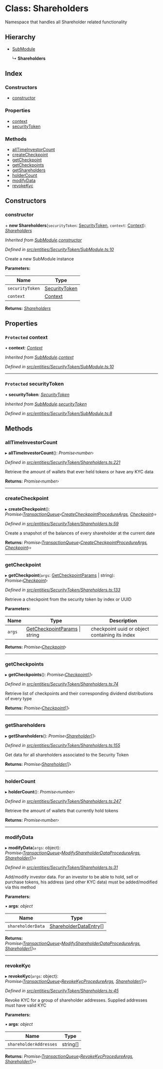# Class: Shareholders

Namespace that handles all Shareholder related functionality

## Hierarchy

* [SubModule](_entities_securitytoken_submodule_.submodule.md)

  ↳ **Shareholders**

## Index

### Constructors

* [constructor](_entities_securitytoken_shareholders_.shareholders.md#constructor)

### Properties

* [context](_entities_securitytoken_shareholders_.shareholders.md#protected-context)
* [securityToken](_entities_securitytoken_shareholders_.shareholders.md#protected-securitytoken)

### Methods

* [allTimeInvestorCount](_entities_securitytoken_shareholders_.shareholders.md#alltimeinvestorcount)
* [createCheckpoint](_entities_securitytoken_shareholders_.shareholders.md#createcheckpoint)
* [getCheckpoint](_entities_securitytoken_shareholders_.shareholders.md#getcheckpoint)
* [getCheckpoints](_entities_securitytoken_shareholders_.shareholders.md#getcheckpoints)
* [getShareholders](_entities_securitytoken_shareholders_.shareholders.md#getshareholders)
* [holderCount](_entities_securitytoken_shareholders_.shareholders.md#holdercount)
* [modifyData](_entities_securitytoken_shareholders_.shareholders.md#modifydata)
* [revokeKyc](_entities_securitytoken_shareholders_.shareholders.md#revokekyc)

## Constructors

###  constructor

\+ **new Shareholders**(`securityToken`: [SecurityToken](_entities_securitytoken_securitytoken_.securitytoken.md), `context`: [Context](_context_.context.md)): *[Shareholders](_entities_securitytoken_shareholders_.shareholders.md)*

*Inherited from [SubModule](_entities_securitytoken_submodule_.submodule.md).[constructor](_entities_securitytoken_submodule_.submodule.md#constructor)*

*Defined in [src/entities/SecurityToken/SubModule.ts:10](https://github.com/PolymathNetwork/polymath-sdk/blob/ade5412/src/entities/SecurityToken/SubModule.ts#L10)*

Create a new SubModule instance

**Parameters:**

Name | Type |
------ | ------ |
`securityToken` | [SecurityToken](_entities_securitytoken_securitytoken_.securitytoken.md) |
`context` | [Context](_context_.context.md) |

**Returns:** *[Shareholders](_entities_securitytoken_shareholders_.shareholders.md)*

## Properties

### `Protected` context

• **context**: *[Context](_context_.context.md)*

*Inherited from [SubModule](_entities_securitytoken_submodule_.submodule.md).[context](_entities_securitytoken_submodule_.submodule.md#protected-context)*

*Defined in [src/entities/SecurityToken/SubModule.ts:10](https://github.com/PolymathNetwork/polymath-sdk/blob/ade5412/src/entities/SecurityToken/SubModule.ts#L10)*

___

### `Protected` securityToken

• **securityToken**: *[SecurityToken](_entities_securitytoken_securitytoken_.securitytoken.md)*

*Inherited from [SubModule](_entities_securitytoken_submodule_.submodule.md).[securityToken](_entities_securitytoken_submodule_.submodule.md#protected-securitytoken)*

*Defined in [src/entities/SecurityToken/SubModule.ts:8](https://github.com/PolymathNetwork/polymath-sdk/blob/ade5412/src/entities/SecurityToken/SubModule.ts#L8)*

## Methods

###  allTimeInvestorCount

▸ **allTimeInvestorCount**(): *Promise‹number›*

*Defined in [src/entities/SecurityToken/Shareholders.ts:221](https://github.com/PolymathNetwork/polymath-sdk/blob/ade5412/src/entities/SecurityToken/Shareholders.ts#L221)*

Retrieve the amount of wallets that ever held tokens or have any KYC data

**Returns:** *Promise‹number›*

___

###  createCheckpoint

▸ **createCheckpoint**(): *Promise‹[TransactionQueue](_entities_transactionqueue_.transactionqueue.md)‹[CreateCheckpointProcedureArgs](../interfaces/_types_index_.createcheckpointprocedureargs.md), [Checkpoint](_entities_checkpoint_.checkpoint.md)››*

*Defined in [src/entities/SecurityToken/Shareholders.ts:59](https://github.com/PolymathNetwork/polymath-sdk/blob/ade5412/src/entities/SecurityToken/Shareholders.ts#L59)*

Create a snapshot of the balances of every shareholder at the current date

**Returns:** *Promise‹[TransactionQueue](_entities_transactionqueue_.transactionqueue.md)‹[CreateCheckpointProcedureArgs](../interfaces/_types_index_.createcheckpointprocedureargs.md), [Checkpoint](_entities_checkpoint_.checkpoint.md)››*

___

###  getCheckpoint

▸ **getCheckpoint**(`args`: [GetCheckpointParams](../interfaces/_entities_securitytoken_shareholders_.getcheckpointparams.md) | string): *Promise‹[Checkpoint](_entities_checkpoint_.checkpoint.md)›*

*Defined in [src/entities/SecurityToken/Shareholders.ts:133](https://github.com/PolymathNetwork/polymath-sdk/blob/ade5412/src/entities/SecurityToken/Shareholders.ts#L133)*

Retrieve a checkpoint from the security token by index or UUID

**Parameters:**

Name | Type | Description |
------ | ------ | ------ |
`args` | [GetCheckpointParams](../interfaces/_entities_securitytoken_shareholders_.getcheckpointparams.md) &#124; string | checkpoint uuid or object containing its index  |

**Returns:** *Promise‹[Checkpoint](_entities_checkpoint_.checkpoint.md)›*

___

###  getCheckpoints

▸ **getCheckpoints**(): *Promise‹[Checkpoint](_entities_checkpoint_.checkpoint.md)[]›*

*Defined in [src/entities/SecurityToken/Shareholders.ts:74](https://github.com/PolymathNetwork/polymath-sdk/blob/ade5412/src/entities/SecurityToken/Shareholders.ts#L74)*

Retrieve list of checkpoints and their corresponding dividend distributions of every type

**Returns:** *Promise‹[Checkpoint](_entities_checkpoint_.checkpoint.md)[]›*

___

###  getShareholders

▸ **getShareholders**(): *Promise‹[Shareholder](_entities_shareholder_.shareholder.md)[]›*

*Defined in [src/entities/SecurityToken/Shareholders.ts:155](https://github.com/PolymathNetwork/polymath-sdk/blob/ade5412/src/entities/SecurityToken/Shareholders.ts#L155)*

Get data for all shareholders associated to the Security Token

**Returns:** *Promise‹[Shareholder](_entities_shareholder_.shareholder.md)[]›*

___

###  holderCount

▸ **holderCount**(): *Promise‹number›*

*Defined in [src/entities/SecurityToken/Shareholders.ts:247](https://github.com/PolymathNetwork/polymath-sdk/blob/ade5412/src/entities/SecurityToken/Shareholders.ts#L247)*

Retrieve the amount of wallets that currently hold tokens

**Returns:** *Promise‹number›*

___

###  modifyData

▸ **modifyData**(`args`: object): *Promise‹[TransactionQueue](_entities_transactionqueue_.transactionqueue.md)‹[ModifyShareholderDataProcedureArgs](../interfaces/_types_index_.modifyshareholderdataprocedureargs.md), [Shareholder](_entities_shareholder_.shareholder.md)[]››*

*Defined in [src/entities/SecurityToken/Shareholders.ts:31](https://github.com/PolymathNetwork/polymath-sdk/blob/ade5412/src/entities/SecurityToken/Shareholders.ts#L31)*

Add/modify investor data. For an investor to be able to hold, sell or purchase tokens, his address (and other KYC data)
must be added/modified via this method

**Parameters:**

▪ **args**: *object*

Name | Type |
------ | ------ |
`shareholderData` | [ShareholderDataEntry](../interfaces/_types_index_.shareholderdataentry.md)[] |

**Returns:** *Promise‹[TransactionQueue](_entities_transactionqueue_.transactionqueue.md)‹[ModifyShareholderDataProcedureArgs](../interfaces/_types_index_.modifyshareholderdataprocedureargs.md), [Shareholder](_entities_shareholder_.shareholder.md)[]››*

___

###  revokeKyc

▸ **revokeKyc**(`args`: object): *Promise‹[TransactionQueue](_entities_transactionqueue_.transactionqueue.md)‹[RevokeKycProcedureArgs](../interfaces/_types_index_.revokekycprocedureargs.md), [Shareholder](_entities_shareholder_.shareholder.md)[]››*

*Defined in [src/entities/SecurityToken/Shareholders.ts:45](https://github.com/PolymathNetwork/polymath-sdk/blob/ade5412/src/entities/SecurityToken/Shareholders.ts#L45)*

Revoke KYC for a group of shareholder addresses. Supplied addresses must have valid KYC

**Parameters:**

▪ **args**: *object*

Name | Type |
------ | ------ |
`shareholderAddresses` | string[] |

**Returns:** *Promise‹[TransactionQueue](_entities_transactionqueue_.transactionqueue.md)‹[RevokeKycProcedureArgs](../interfaces/_types_index_.revokekycprocedureargs.md), [Shareholder](_entities_shareholder_.shareholder.md)[]››*
